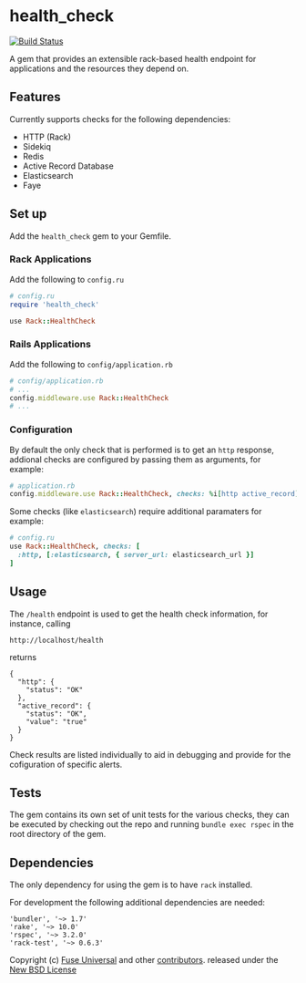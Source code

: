 # health_check
[![Build Status](https://circleci.com/gh/Fuseit/health_check/tree/master.svg?style=shield&circle-token=44d4f019603fa36a3bd6ecdd68a4a3af53e276b9)](https://circleci.com/gh/Fuseit/health_check/tree/master)

A gem that provides an extensible rack-based health endpoint for applications and the resources they depend on. 


## Features
Currently supports checks for the following dependencies: 

* HTTP (Rack)
* Sidekiq
* Redis
* Active Record Database 
* Elasticsearch 
* Faye

## Set up

Add the `health_check` gem to your Gemfile. 

### Rack Applications

Add the following to `config.ru` 


```ruby
# config.ru
require 'health_check'

use Rack::HealthCheck
```

### Rails Applications

Add the following to `config/application.rb` 

```ruby
# config/application.rb
# ...
config.middleware.use Rack::HealthCheck
# ...
```

### Configuration

By default the only check that is performed is to get an `http` response, addional checks are configured by passing them as arguments, for example: 

```ruby
# application.rb
config.middleware.use Rack::HealthCheck, checks: %i[http active_record]
```


Some checks (like `elasticsearch`) require additional paramaters for example: 

```ruby
# config.ru
use Rack::HealthCheck, checks: [
  :http, [:elasticsearch, { server_url: elasticsearch_url }]
]
```

## Usage 

The `/health` endpoint is used to get the health check information, for instance, calling 

```
http://localhost/health
```

returns 

```
{
  "http": {
    "status": "OK"
  },
  "active_record": {
    "status": "OK",
    "value": "true"
  }
}
```

Check results are listed individually to aid in debugging and provide for the cofiguration of specific alerts. 

## Tests

The gem contains its own set of unit tests for the various checks, they can be executed by checking out the repo and running `bundle exec rspec` in the root directory of the gem. 

## Dependencies 

The only dependency for using the gem is to have `rack` installed. 

For development the following additional dependencies are needed: 

```
'bundler', '~> 1.7'
'rake', '~> 10.0'
'rspec', '~> 3.2.0'
'rack-test', '~> 0.6.3'
```

Copyright (c) [Fuse Universal][1] and other [contributors][2]. released under the [New BSD License][3]

[1]: https://fuseuniversal.com
[2]: https://github.com/Fuseit/health_check/graphs/contributors
[3]: https://github.com/Fuseit/health_check/blob/master/LICENSE
